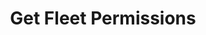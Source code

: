 ---
title: Get Fleet Permissions
excerpt: Retrieves permissions configured for the fleet.
api:
  file: organization-1.json
  operationId: get-fleet-permissions
deprecated: false
hidden: true
metadata:
  title: ''
  description: ''
  robots: index
next:
  description: ''
---